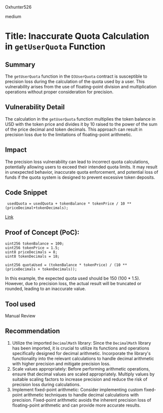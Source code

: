 Oxhunter526

medium

# Title: Inaccurate Quota Calculation in `getUserQuota` Function

## Summary
The `getUserQuota` function in the `D3UserQuota` contract is susceptible to precision loss during the calculation of the quota used by a user. This vulnerability arises from the use of floating-point division and multiplication operations without proper consideration for precision.
## Vulnerability Detail
The calculation in the `getUserQuota` function multiplies the token balance in USD with the token price and divides it by 10 raised to the power of the sum of the price decimal and token decimals. This approach can result in precision loss due to the limitations of floating-point arithmetic.
## Impact
The precision loss vulnerability can lead to incorrect quota calculations, potentially allowing users to exceed their intended quota limits. It may result in unexpected behavior, inaccurate quota enforcement, and potential loss of funds if the quota system is designed to prevent excessive token deposits.
## Code Snippet
```solidity
 usedQuota = usedQuota + tokenBalance * tokenPrice / 10 ** (priceDecimal+tokenDecimals);
```
[Link](https://github.com/sherlock-audit/2023-06-dodo/blob/main/new-dodo-v3/contracts/DODOV3MM/D3Vault/periphery/D3UserQuota.sol#L69-L97)
## Proof of Concept (PoC):
```solidity
uint256 tokenBalance = 100;
uint256 tokenPrice = 1.5;
uint8 priceDecimals = 8;
uint8 tokenDecimals = 18;

uint256 quotaUsed = (tokenBalance * tokenPrice) / (10 ** (priceDecimals + tokenDecimals));

```
In this example, the expected quota used should be 150 (100 * 1.5). However, due to precision loss, the actual result will be truncated or rounded, leading to an inaccurate value.
## Tool used

Manual Review

## Recommendation
1. Utilize the imported `DecimalMath` library: Since the `DecimalMath` library has been imported, it is crucial to utilize its functions and operations specifically designed for decimal arithmetic. Incorporate the library's functionality into the relevant calculations to handle decimal arithmetic with higher precision and mitigate precision loss.
2. Scale values appropriately: Before performing arithmetic operations, ensure that decimal values are scaled appropriately. Multiply values by suitable scaling factors to increase precision and reduce the risk of precision loss during calculations.
3. Implement fixed-point arithmetic: Consider implementing custom fixed-point arithmetic techniques to handle decimal calculations with precision. Fixed-point arithmetic avoids the inherent precision loss of floating-point arithmetic and can provide more accurate results.